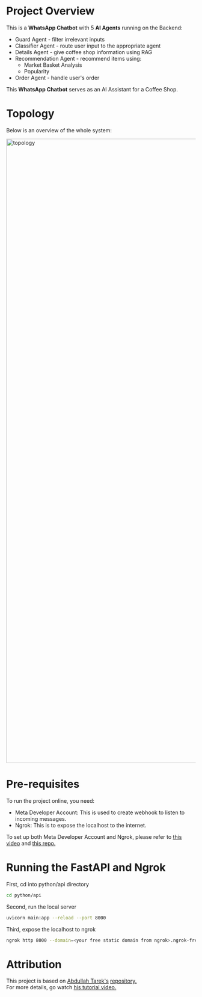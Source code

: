 # Project Overview
This is a **WhatsApp Chatbot** with 5 **AI Agents** running on the Backend:
* Guard Agent - filter irrelevant inputs
* Classifier Agent - route user input to the appropriate agent
* Details Agent - give coffee shop information using RAG
* Recommendation Agent - recommend items using:
  * Market Basket Analysis
  * Popularity
* Order Agent - handle user's order

This **WhatsApp Chatbot** serves as an AI Assistant for a Coffee Shop.

# Topology
Below is an overview of the whole system:

<img width="2827" height="1661" alt="topology" src="https://github.com/user-attachments/assets/5c5e8a71-07a2-472a-82b0-af13b1ca4ce0" />

# Pre-requisites
To run the project online, you need:
* Meta Developer Account: This is used to create webhook to listen to incoming messages.
* Ngrok: This is to expose the localhost to the internet.

To set up both Meta Developer Account and Ngrok, please refer to [this video](https://www.youtube.com/watch?v=3YPeh-3AFmM&t=1230s) and [this repo.](https://github.com/daveebbelaar/python-whatsapp-bot/tree/main)

# Running the FastAPI and Ngrok
First, cd into python/api directory
```bash
cd python/api
```
Second, run the local server
```bash
uvicorn main:app --reload --port 8000
```
Third, expose the localhost to ngrok
```bash
ngrok http 8000 --domain=<your free static domain from ngrok>.ngrok-free.app
```

# Attribution
This project is based on [Abdullah Tarek's](https://github.com/abdullahtarek) [repository.](https://github.com/abdullahtarek/coffee_shop_customer_service_chatbot/tree/main) \
For more details, go watch [his tutorial video.](https://www.youtube.com/watch?v=KyQKTJhSIak&t=4826s)
